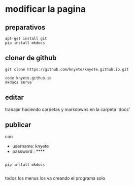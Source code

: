 # modificar la pagina
## preparativos

```
apt-get install git
pip install mkdocs
```


## clonar de github

```
git clone https://github.com/knyete/knyete.github.io.git

code knyete.github.io
mkdocs serve

```

## editar
trabajar haciendo carpetas y markdowns en la carpeta 'docs'

## publicar
con 
- username: knyete
- password : ****

```

pip install mkdocs


```
todos los menus los va creando el programa solo